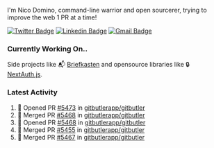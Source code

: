 
I'm Nico Domino, command-line warrior and open sourcerer, trying to improve the web 1 PR at a time!

[![Twitter Badge](https://img.shields.io/badge/-@ndom91-1ca0f1?style=flat-square&labelColor=1ca0f1&logo=twitter&logoColor=white&link=https://twitter.com/ndom91)](https://twitter.com/ndom91) [![Linkedin Badge](https://img.shields.io/badge/-ndom91-blue?style=flat-square&logo=Linkedin&logoColor=white&link=https://www.linkedin.com/in/ndom91/)](https://www.linkedin.com/in/ndom91/) [![Gmail Badge](https://img.shields.io/badge/-yo@ndo.dev-c14438?style=flat-square&logo=mail.ru&logoColor=white&link=mailto:yo@ndo.dev)](mailto:yo@ndo.dev)

### Currently Working On..

Side projects like 📬 [Briefkasten](https://briefkastenhq.com) and opensource libraries like 🔒 [NextAuth.js](https://github.com/nextauthjs/next-auth).

<!--START_SECTION_PROFILE_VIEWS:readme-info-->
<!--END_SECTION_PROFILE_VIEWS:readme-info-->

<!--START_SECTION_DAILY_COMMIT:readme-info-->
<!--END_SECTION_DAILY_COMMIT:readme-info-->

<!--START_SECTION_WEEKLY_COMMIT:readme-info-->
<!--END_SECTION_WEEKLY_COMMIT:readme-info-->

### Latest Activity

<!--START_SECTION:activity-->
1. 💪 Opened PR [#5473](https://github.com/gitbutlerapp/gitbutler/pull/5473) in [gitbutlerapp/gitbutler](https://github.com/gitbutlerapp/gitbutler)
2. 🎉 Merged PR [#5468](https://github.com/gitbutlerapp/gitbutler/pull/5468) in [gitbutlerapp/gitbutler](https://github.com/gitbutlerapp/gitbutler)
3. 💪 Opened PR [#5468](https://github.com/gitbutlerapp/gitbutler/pull/5468) in [gitbutlerapp/gitbutler](https://github.com/gitbutlerapp/gitbutler)
4. 🎉 Merged PR [#5455](https://github.com/gitbutlerapp/gitbutler/pull/5455) in [gitbutlerapp/gitbutler](https://github.com/gitbutlerapp/gitbutler)
5. 🎉 Merged PR [#5467](https://github.com/gitbutlerapp/gitbutler/pull/5467) in [gitbutlerapp/gitbutler](https://github.com/gitbutlerapp/gitbutler)
<!--END_SECTION:activity-->
